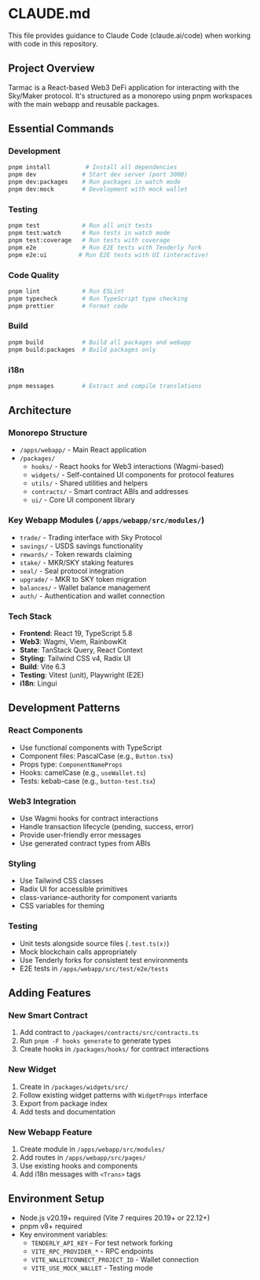 # CLAUDE.md

This file provides guidance to Claude Code (claude.ai/code) when working with code in this repository.

## Project Overview

Tarmac is a React-based Web3 DeFi application for interacting with the Sky/Maker protocol. It's structured as a monorepo using pnpm workspaces with the main webapp and reusable packages.

## Essential Commands

### Development

```bash
pnpm install          # Install all dependencies
pnpm dev             # Start dev server (port 3000)
pnpm dev:packages    # Run packages in watch mode
pnpm dev:mock        # Development with mock wallet
```

### Testing

```bash
pnpm test            # Run all unit tests
pnpm test:watch      # Run tests in watch mode
pnpm test:coverage   # Run tests with coverage
pnpm e2e             # Run E2E tests with Tenderly fork
pnpm e2e:ui         # Run E2E tests with UI (interactive)
```

### Code Quality

```bash
pnpm lint            # Run ESLint
pnpm typecheck       # Run TypeScript type checking
pnpm prettier        # Format code
```

### Build

```bash
pnpm build           # Build all packages and webapp
pnpm build:packages  # Build packages only
```

### i18n

```bash
pnpm messages        # Extract and compile translations
```

## Architecture

### Monorepo Structure

- `/apps/webapp/` - Main React application
- `/packages/`
  - `hooks/` - React hooks for Web3 interactions (Wagmi-based)
  - `widgets/` - Self-contained UI components for protocol features
  - `utils/` - Shared utilities and helpers
  - `contracts/` - Smart contract ABIs and addresses
  - `ui/` - Core UI component library

### Key Webapp Modules (`/apps/webapp/src/modules/`)

- `trade/` - Trading interface with Sky Protocol
- `savings/` - USDS savings functionality
- `rewards/` - Token rewards claiming
- `stake/` - MKR/SKY staking features
- `seal/` - Seal protocol integration
- `upgrade/` - MKR to SKY token migration
- `balances/` - Wallet balance management
- `auth/` - Authentication and wallet connection

### Tech Stack

- **Frontend**: React 19, TypeScript 5.8
- **Web3**: Wagmi, Viem, RainbowKit
- **State**: TanStack Query, React Context
- **Styling**: Tailwind CSS v4, Radix UI
- **Build**: Vite 6.3
- **Testing**: Vitest (unit), Playwright (E2E)
- **i18n**: Lingui

## Development Patterns

### React Components

- Use functional components with TypeScript
- Component files: PascalCase (e.g., `Button.tsx`)
- Props type: `ComponentNameProps`
- Hooks: camelCase (e.g., `useWallet.ts`)
- Tests: kebab-case (e.g., `button-test.tsx`)

### Web3 Integration

- Use Wagmi hooks for contract interactions
- Handle transaction lifecycle (pending, success, error)
- Provide user-friendly error messages
- Use generated contract types from ABIs

### Styling

- Use Tailwind CSS classes
- Radix UI for accessible primitives
- class-variance-authority for component variants
- CSS variables for theming

### Testing

- Unit tests alongside source files (`.test.ts(x)`)
- Mock blockchain calls appropriately
- Use Tenderly forks for consistent test environments
- E2E tests in `/apps/webapp/src/test/e2e/tests`

## Adding Features

### New Smart Contract

1. Add contract to `/packages/contracts/src/contracts.ts`
2. Run `pnpm -F hooks generate` to generate types
3. Create hooks in `/packages/hooks/` for contract interactions

### New Widget

1. Create in `/packages/widgets/src/`
2. Follow existing widget patterns with `WidgetProps` interface
3. Export from package index
4. Add tests and documentation

### New Webapp Feature

1. Create module in `/apps/webapp/src/modules/`
2. Add routes in `/apps/webapp/src/pages/`
3. Use existing hooks and components
4. Add i18n messages with `<Trans>` tags

## Environment Setup

- Node.js v20.19+ required (Vite 7 requires 20.19+ or 22.12+)
- pnpm v8+ required
- Key environment variables:
  - `TENDERLY_API_KEY` - For test network forking
  - `VITE_RPC_PROVIDER_*` - RPC endpoints
  - `VITE_WALLETCONNECT_PROJECT_ID` - Wallet connection
  - `VITE_USE_MOCK_WALLET` - Testing mode
